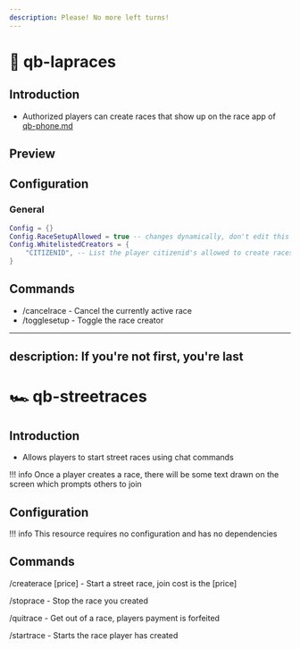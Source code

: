 ```yaml
---
description: Please! No more left turns!
---
```


# 🏁 qb-lapraces

## Introduction

* Authorized players can create races that show up on the race app of [qb-phone.md](qb-phone.md "mention")

## Preview

## Configuration

### General

```lua
Config = {}
Config.RaceSetupAllowed = true -- changes dynamically, don't edit this
Config.WhitelistedCreators = {
    "CITIZENID", -- List the player citizenid's allowed to create races
}
```

## Commands

* /cancelrace - Cancel the currently active race
* /togglesetup - Toggle the race creator


---
description: If you're not first, you're last
---

# 🏎 qb-streetraces

## Introduction

* Allows players to start street races using chat commands

!!! info
    Once a player creates a race, there will be some text drawn on the screen which prompts others to join


## Configuration

!!! info
    This resource requires no configuration and has no dependencies


## Commands

/createrace \[price] - Start a street race, join cost is the \[price]

/stoprace - Stop the race you created

/quitrace - Get out of a race, players payment is forfeited

/startrace - Starts the race player has created
